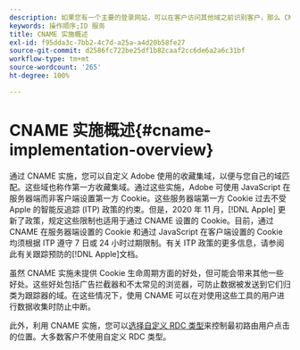 ```yaml
---
description: 如果您有一个主要的登录网站，可以在客户访问其他域之前识别客户，那么 CNAME 就可以在不接受第三方 Cookie 的浏览器（如 Safari）中启用跨域跟踪。
keywords: 操作顺序;ID 服务
title: CNAME 实施概述
exl-id: f95dda3c-7bb2-4c7d-a25a-a4d20b58fe27
source-git-commit: d2586fc722be25df1b82caaf2cc6de6a2a6c31bf
workflow-type: tm+mt
source-wordcount: '265'
ht-degree: 100%

---
```


# CNAME 实施概述{#cname-implementation-overview}

通过 CNAME 实施，您可以自定义 Adobe 使用的收藏集域，以便与您自己的域匹配。这些域也称作第一方收藏集域。通过这些实施，Adobe 可使用 JavaScript 在服务器端而非客户端设置第一方 Cookie。这些服务器端第一方 Cookie 过去不受 Apple 的智能反追踪 (ITP) 政策的约束。但是，2020 年 11 月，[!DNL Apple] 更新了政策，规定这些限制也适用于通过 CNAME 设置的 Cookie。目前，通过 CNAME 在服务器端设置的 Cookie 和通过 JavaScript 在客户端设置的 Cookie 均须根据 ITP 遵守 7 日或 24 小时过期限制。有关 ITP 政策的更多信息，请参阅此有关跟踪预防的[!DNL Apple]文档[](https://webkit.org/tracking-prevention/#intelligent-tracking-prevention-itp)。

虽然 CNAME 实施未提供 Cookie 生命周期方面的好处，但可能会带来其他一些好处。这些好处包括广告拦截器和不太常见的浏览器，可防止数据被发送到它们归类为跟踪器的域。在这些情况下，使用 CNAME 可以在对使用这些工具的用户进行数据收集时防止中断。

此外，利用 CNAME 实施，您可以[选择自定义 RDC 类型](https://experienceleague.adobe.com/docs/analytics/technotes/rdc/regional-data-collection.html?lang=zh-Hans)来控制最初路由用户点击的位置。大多数客户不使用自定义 RDC 类型。

